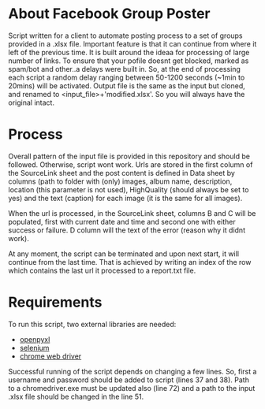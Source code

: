 # About Facebook Group Poster
Script written for a client to automate posting process to a set of groups provided in a .xlsx file. Important feature is that it can continue from where it left of the previous time. It is built around the ideaa for processing of large number of links. To ensure that your pofile doesnt get blocked, marked as spam/bot and other..a delays were built in. So, at the end of processing each script a random delay ranging between 50-1200 seconds (~1min to 20mins) will be activated. 
Output file is the same as the input but cloned, and renamed to <input_file>+'modified.xlsx'. So you will always have the original intact. 

# Process
Overall pattern of the input file is provided in this repository and should be followed. Otherwise, script wont work. Urls are stored in the first column of the SourceLink sheet and the post content is defined in Data sheet by columns (path to folder with (only) images, album name, description, location (this parameter is not used), HighQuality (should always be set to yes) and the text (caption) for each image (it is the same for all images).  

When the url is processed, in the SourceLink sheet, columns B and C will be populated, first with current date and time and second one with either success or failure. D column will the text of the error (reason why it didnt work).  

At any moment, the script can be terminated and upon next start, it will continue from the last time. That is achieved by writing an index of the row which contains the last url it processed to a report.txt file.

# Requirements
To run this script, two external libraries are needed:  
  * [openpyxl](https://pypi.python.org/pypi/openpyxl)  
  * [selenium](https://pypi.python.org/pypi/selenium)  
  * [chrome web driver](https://sites.google.com/a/chromium.org/chromedriver/downloads)  
  
  
Successful running of the script depends on changing a few lines. So, first a username and password should be added to script (lines 37 and 38). Path to a chromedriver.exe must be updated also (line 72) and a path to the input .xlsx file should be changed in the line 51. 
